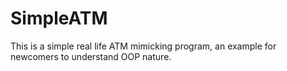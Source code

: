 # SimpleATM
This is a simple real life ATM mimicking program, an example for newcomers to understand OOP nature.

